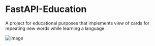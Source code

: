 # FastAPI-Education
A project for educational purposes that implements view of сards for repeating new words while learning a language.

![image](https://github.com/islesarev317/FastAPI-Education/assets/78931652/a3823da5-e0d4-45db-bb98-142bd5c38ce4)

